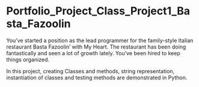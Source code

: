 # Portfolio_Project_Class_Project1_Basta_Fazoolin

You’ve started a position as the lead programmer for the family-style Italian restaurant Basta Fazoolin’ with My Heart. The restaurant has been doing fantastically and seen a lot of growth lately. You’ve been hired to keep things organized.

In this project, creating Classes and methods, string representation, instantiation of classes and testing methods are demonstrated in Python.
